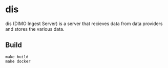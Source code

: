 # dis

dis (DIMO Ingest Server) is a server that recieves data from data providers and stores the various data.

## Build

```shell
make build
make docker
```
